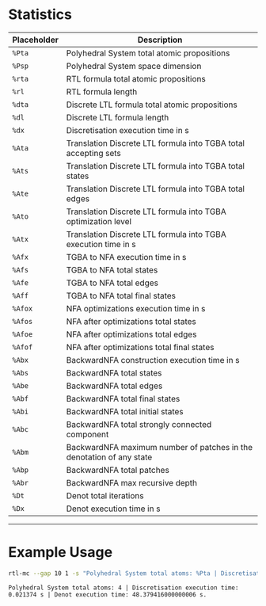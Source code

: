 # Statistics


| Placeholder | Description                                                          |
|-------------|----------------------------------------------------------------------|
| `%Pta`      | Polyhedral System total atomic propositions                          |
| `%Psp`      | Polyhedral System space dimension                                    |
| `%rta`      | RTL formula total atomic propositions                                |
| `%rl`       | RTL formula length                                                   |
| `%dta`      | Discrete LTL formula total atomic propositions                       |
| `%dl`       | Discrete LTL formula length                                          |
| `%dx`       | Discretisation execution time in s                                   |
| `%Ata`      | Translation Discrete LTL formula into TGBA total accepting sets      |
| `%Ats`      | Translation Discrete LTL formula into TGBA total states              |
| `%Ate`      | Translation Discrete LTL formula into TGBA total edges               |
| `%Ato`      | Translation Discrete LTL formula into TGBA optimization level        |
| `%Atx`      | Translation Discrete LTL formula into TGBA execution time in s       |
| `%Afx`      | TGBA to NFA execution time in s                                      |
| `%Afs`      | TGBA to NFA total states                                             |
| `%Afe`      | TGBA to NFA total edges                                              |
| `%Aff`      | TGBA to NFA total final states                                       |
| `%Afox`     | NFA optimizations execution time in s                                |
| `%Afos`     | NFA after optimizations total states                                 |
| `%Afoe`     | NFA after optimizations total edges                                  |
| `%Afof`     | NFA after optimizations total final states                           |
| `%Abx`      | BackwardNFA construction execution time in s                         |
| `%Abs`      | BackwardNFA total states                                             |
| `%Abe`      | BackwardNFA total edges                                              |
| `%Abf`      | BackwardNFA total final states                                       |
| `%Abi`      | BackwardNFA total initial states                                     |
| `%Abc`      | BackwardNFA total strongly connected component                       |
| `%Abm`      | BackwardNFA maximum number of patches in the denotation of any state |
| `%Abp`      | BackwardNFA total patches                                            |
| `%Abr`      | BackwardNFA max recursive depth                                      |
| `%Dt`       | Denot total iterations                                               |
| `%Dx`       | Denot execution time in s                                            |

---

# Example Usage

```bash
rtl-mc --gap 10 1 -s "Polyhedral System total atoms: %Pta | Discretisation execution time: %dx s | Denot execution time: %Dx s."
```

```
Polyhedral System total atoms: 4 | Discretisation execution time: 0.021374 s | Denot execution time: 48.379416000000006 s.
```